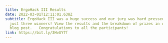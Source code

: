 ```yaml
---
title: ErgoHack III Results
date: 2022-03-01T12:11:01.638Z
subtitle: ErgoHack III was a huge success and our jury was hard pressed to pick
  just three winners! View the results and the breakdown of prizes in our latest
  blog post.   Congratulations to all the participants!
link: https://bit.ly/3HvUY7f
---
```

